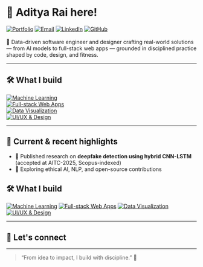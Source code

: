# 👋 Aditya Rai here!
[![Portfolio](https://img.shields.io/badge/Portfolio-%230077B5?style=flat&logo=Google%20Chrome&logoColor=white "Visit my portfolio")](https://www.adityaraix.com)
[![Email](https://img.shields.io/badge/Email-%23D14836?style=flat&logo=Gmail&logoColor=white "Send me an email")](mailto:adityarai.rai21@gmail.com)
[![LinkedIn](https://img.shields.io/badge/LinkedIn-%230077B5?style=flat&logo=linkedin&logoColor=white "Connect on LinkedIn")](https://www.linkedin.com/in/adityaraix)
[![GitHub](https://img.shields.io/badge/GitHub-%2312100E?style=flat&logo=github&logoColor=white "Follow on GitHub")](https://github.com/adityaraix) 
<br><br>
🎯 Data-driven software engineer and designer crafting real-world solutions — from AI models to full-stack web apps — grounded in disciplined practice shaped by code, design, and fitness.

---

## 🛠️ **What I build**

[![Machine Learning](https://img.shields.io/badge/Machine%20Learning-Python%2C%20TensorFlow%2C%20scikit--learn-%230075a9?style=for-the-badge&logo=python&logoColor=white "Explore my ML projects")](https://github.com/adityaraix?tab=repositories&q=machine+learning) <br>
[![Full-stack Web Apps](https://img.shields.io/badge/Full--stack%20Web%20Apps-React.js%2C%20Node.js%2C%20REST%20APIs-%2361DAFB?style=for-the-badge&logo=react&logoColor=black "See my web app repos")](https://github.com/adityaraix?tab=repositories&q=web) <br>
[![Data Visualization](https://img.shields.io/badge/Data%20Visualization-Tableau%2C%20Power%20BI%2C%20Matplotlib-%23E97627?style=for-the-badge&logo=tableau&logoColor=white "View my dashboards and visualizations")](https://github.com/adityaraix?tab=repositories&q=visualization) <br>
[![UI/UX & Design](https://img.shields.io/badge/UI%2FUX%20%26%20Design-Figma%2C%20Adobe%20XD%2C%20Illustrator%2C%20Photoshop-%23F24E1E?style=for-the-badge&logo=figma&logoColor=white "See design work and prototypes")](https://www.adityaraix.com) 

---

## 🚀 **Current & recent highlights**
- 🧠 Published research on **deepfake detection using hybrid CNN-LSTM** (accepted at AITC-2025, Scopus-indexed)
- 🌱 Exploring ethical AI, NLP, and open-source contributions


## 🛠️ **What I build**

[![Machine Learning](https://img.shields.io/badge/Machine%20Learning-Python%2C%20TensorFlow%2C%20scikit--learn-%230075a9?style=for-the-badge&logo=python&logoColor=white "Explore my ML projects")](https://github.com/adityaraix?tab=repositories&q=machine+learning)
[![Full-stack Web Apps](https://img.shields.io/badge/Full--stack%20Web%20Apps-React.js%2C%20Node.js%2C%20REST%20APIs-%2361DAFB?style=for-the-badge&logo=react&logoColor=black "See my web app repos")](https://github.com/adityaraix?tab=repositories&q=web)
[![Data Visualization](https://img.shields.io/badge/Data%20Visualization-Tableau%2C%20Power%20BI%2C%20Matplotlib-%23E97627?style=for-the-badge&logo=tableau&logoColor=white "View my dashboards and visualizations")](https://github.com/adityaraix?tab=repositories&q=visualization)
[![UI/UX & Design](https://img.shields.io/badge/UI%2FUX%20%26%20Design-Figma%2C%20Adobe%20XD%2C%20Illustrator%2C%20Photoshop-%23F24E1E?style=for-the-badge&logo=figma&logoColor=white "See design work and prototypes")](https://www.adityaraix.com)

---

## 🤝 **Let's connect**



---

> “From idea to impact, I build with discipline.” 💪

